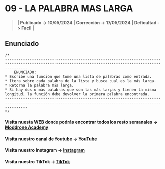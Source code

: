 # 09 - LA PALABRA MAS LARGA

> #### | Publicado -> 10/05/2024 | Corrección -> 17/05/2024 | Deficultad -> Facil |

## Enunciado
```
/*
------------------------------------------------------------------------------------------------------------------------------------------------------
    ENUNCIADO:
* Escribe una función que tome una lista de palabras como entrada.
* Itera sobre cada palabra de la lista y busca cual es la más larga.
* Retorna la palabra más larga.
* Si hay dos o más palabras que son las más largas y tienen la misma longitud, la función debe devolver la primera palabra encontrada.
------------------------------------------------------------------------------------------------------------------------------------------------------
*/ 
```
#### Visita nuesta WEB donde podrás encontrar todos los resto semanales -> [Moddrone Academy](https://moddroneacademy.com/index.php/python/)

#### Visita nuestro canal de Youtube -> [YouTube](https://www.youtube.com/@Moddrone)

#### Visita nuestro Instagram -> [Instagram](https://www.instagram.com/moddrone/)

#### Visita nuestro TikTok -> [TikTok](https://www.tiktok.com/@moddrone)